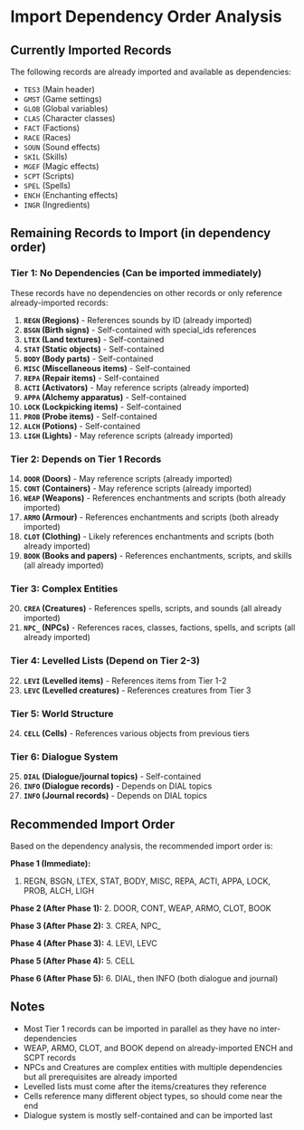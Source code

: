 # Import Dependency Order Analysis

## Currently Imported Records

The following records are already imported and available as dependencies:

- `TES3` (Main header)
- `GMST` (Game settings)
- `GLOB` (Global variables)
- `CLAS` (Character classes)
- `FACT` (Factions)
- `RACE` (Races)
- `SOUN` (Sound effects)
- `SKIL` (Skills)
- `MGEF` (Magic effects)
- `SCPT` (Scripts)
- `SPEL` (Spells)
- `ENCH` (Enchanting effects)
- `INGR` (Ingredients)

## Remaining Records to Import (in dependency order)

### Tier 1: No Dependencies (Can be imported immediately)

These records have no dependencies on other records or only reference already-imported records:

1. **`REGN` (Regions)** - References sounds by ID (already imported)
2. **`BSGN` (Birth signs)** - Self-contained with special_ids references
3. **`LTEX` (Land textures)** - Self-contained
4. **`STAT` (Static objects)** - Self-contained
5. **`BODY` (Body parts)** - Self-contained
6. **`MISC` (Miscellaneous items)** - Self-contained
7. **`REPA` (Repair items)** - Self-contained
8. **`ACTI` (Activators)** - May reference scripts (already imported)
9. **`APPA` (Alchemy apparatus)** - Self-contained
10. **`LOCK` (Lockpicking items)** - Self-contained
11. **`PROB` (Probe items)** - Self-contained
12. **`ALCH` (Potions)** - Self-contained
13. **`LIGH` (Lights)** - May reference scripts (already imported)

### Tier 2: Depends on Tier 1 Records

14. **`DOOR` (Doors)** - May reference scripts (already imported)
15. **`CONT` (Containers)** - May reference scripts (already imported)
16. **`WEAP` (Weapons)** - References enchantments and scripts (both already imported)
17. **`ARMO` (Armour)** - References enchantments and scripts (both already imported)
18. **`CLOT` (Clothing)** - Likely references enchantments and scripts (both already imported)
19. **`BOOK` (Books and papers)** - References enchantments, scripts, and skills (all already imported)

### Tier 3: Complex Entities

20. **`CREA` (Creatures)** - References spells, scripts, and sounds (all already imported)
21. **`NPC_` (NPCs)** - References races, classes, factions, spells, and scripts (all already imported)

### Tier 4: Levelled Lists (Depend on Tier 2-3)

22. **`LEVI` (Levelled items)** - References items from Tier 1-2
23. **`LEVC` (Levelled creatures)** - References creatures from Tier 3

### Tier 5: World Structure

24. **`CELL` (Cells)** - References various objects from previous tiers

### Tier 6: Dialogue System

25. **`DIAL` (Dialogue/journal topics)** - Self-contained
26. **`INFO` (Dialogue records)** - Depends on DIAL topics
27. **`INFO` (Journal records)** - Depends on DIAL topics

## Recommended Import Order

Based on the dependency analysis, the recommended import order is:

**Phase 1 (Immediate):**
1. REGN, BSGN, LTEX, STAT, BODY, MISC, REPA, ACTI, APPA, LOCK, PROB, ALCH, LIGH

**Phase 2 (After Phase 1):**
2. DOOR, CONT, WEAP, ARMO, CLOT, BOOK

**Phase 3 (After Phase 2):**
3. CREA, NPC_

**Phase 4 (After Phase 3):**
4. LEVI, LEVC

**Phase 5 (After Phase 4):**
5. CELL

**Phase 6 (After Phase 5):**
6. DIAL, then INFO (both dialogue and journal)

## Notes

- Most Tier 1 records can be imported in parallel as they have no inter-dependencies
- WEAP, ARMO, CLOT, and BOOK depend on already-imported ENCH and SCPT records
- NPCs and Creatures are complex entities with multiple dependencies but all prerequisites are already imported
- Levelled lists must come after the items/creatures they reference
- Cells reference many different object types, so should come near the end
- Dialogue system is mostly self-contained and can be imported last